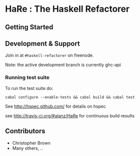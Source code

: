 # HaRe : The Haskell Refactorer

## Getting Started

## Development & Support

Join in at `#haskell-refactorer` on freenode.

Note: the active development branch is currently ghc-api

### Running test suite

To run the test suite do:

    cabal configure --enable-tests && cabal build && cabal test

See http://hspec.github.com/ for details on hspec

see http://travis-ci.org/#alanz/HaRe for continuous build results

## Contributors

 * Christopher Brown
 * Many others, ..

